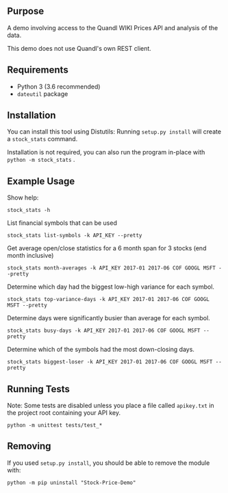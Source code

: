 ## Purpose

A demo involving access to the Quandl WIKI Prices API and analysis of the data.

This demo does not use Quandl's own REST client.

## Requirements

* Python 3 (3.6 recommended)
* `dateutil` package

## Installation 

You can install this tool using Distutils: Running `setup.py install` will create a `stock_stats` command. 

Installation is not required, you can also run the program in-place with `python -m stock_stats` .

## Example Usage

Show help:
    
    stock_stats -h
    
List financial symbols that can be used

    stock_stats list-symbols -k API_KEY --pretty
    
Get average open/close statistics for a 6 month span for 3 stocks (end month inclusive) 
 
    stock_stats month-averages -k API_KEY 2017-01 2017-06 COF GOOGL MSFT --pretty 

Determine which day had the biggest low-high variance for each symbol.

    stock_stats top-variance-days -k API_KEY 2017-01 2017-06 COF GOOGL MSFT --pretty

Determine days were significantly busier than average for each symbol.

    stock_stats busy-days -k API_KEY 2017-01 2017-06 COF GOOGL MSFT --pretty
    
Determine which of the symbols had the most down-closing days.

    stock_stats biggest-loser -k API_KEY 2017-01 2017-06 COF GOOGL MSFT --pretty

## Running Tests

Note: Some tests are disabled unless you place a file called `apikey.txt` in the project root containing your API key.

    python -m unittest tests/test_*
   
## Removing

If you used `setup.py install`, you should be able to remove the module with:

    python -m pip uninstall "Stock-Price-Demo"
